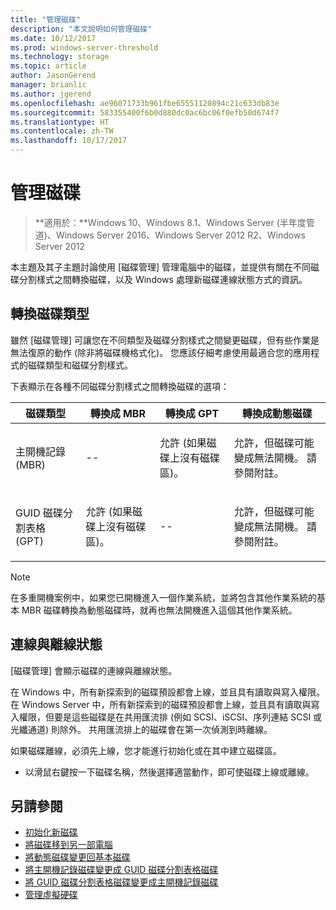 ```yaml
---
title: "管理磁碟"
description: "本文說明如何管理磁碟"
ms.date: 10/12/2017
ms.prod: windows-server-threshold
ms.technology: storage
ms.topic: article
author: JasonGerend
manager: brianlic
ms.author: jgerend
ms.openlocfilehash: ae96071733b961fbe65551120894c21c633db83e
ms.sourcegitcommit: 583355400f6b0d880dc0ac6bc06f0efb50d674f7
ms.translationtype: HT
ms.contentlocale: zh-TW
ms.lasthandoff: 10/17/2017
---
```

# <a name="manage-disks"></a>管理磁碟

> **適用於：**Windows 10、Windows 8.1、Windows Server (半年度管道)、Windows Server 2016、Windows Server 2012 R2、Windows Server 2012

本主題及其子主題討論使用 [磁碟管理] 管理電腦中的磁碟，並提供有關在不同磁碟分割樣式之間轉換磁碟，以及 Windows 處理新磁碟連線狀態方式的資訊。

## <a name="converting-disk-types"></a>轉換磁碟類型

雖然 [磁碟管理] 可讓您在不同類型及磁碟分割樣式之間變更磁碟，但有些作業是無法復原的動作 (除非將磁碟機格式化)。 您應該仔細考慮使用最適合您的應用程式的磁碟類型和磁碟分割樣式。

下表顯示在各種不同磁碟分割樣式之間轉換磁碟的選項：

| 磁碟類型 | 轉換成 MBR  | 轉換成 GPT| 轉換成動態磁碟 |
| ---- | --- | --- |--- |
| <p>主開機記錄 (MBR)</p> | <p>--</p> | <p>允許 (如果磁碟上沒有磁碟區)。</p> | <p>允許，但磁碟可能變成無法開機。 請參閱附註。</p> |
| <p>GUID 磁碟分割表格 (GPT)</p> | <p>允許 (如果磁碟上沒有磁碟區)。</p> | <p>--</p>  | <p>允許，但磁碟可能變成無法開機。 請參閱附註。</p> |


> [!NOTE]
> 在多重開機案例中，如果您已開機進入一個作業系統，並將包含其他作業系統的基本 MBR 磁碟轉換為動態磁碟時，就再也無法開機進入這個其他作業系統。

## <a name="online-and-offline-status"></a>連線與離線狀態

[磁碟管理] 會顯示磁碟的連線與離線狀態。 

在 Windows 中，所有新探索到的磁碟預設都會上線，並且具有讀取與寫入權限。 在 Windows Server 中，所有新探索到的磁碟預設都會上線，並且具有讀取與寫入權限，但要是這些磁碟是在共用匯流排 (例如 SCSI、iSCSI、序列連結 SCSI 或光纖通道) 則除外。 共用匯流排上的磁碟會在第一次偵測到時離線。

如果磁碟離線，必須先上線，您才能進行初始化或在其中建立磁碟區。 

-  以滑鼠右鍵按一下磁碟名稱，然後選擇適當動作，即可使磁碟上線或離線。

## <a name="see-also"></a>另請參閱

-   [初始化新磁碟](initialize-new-disks.md)
-   [將磁碟移到另一部電腦](move-disks-to-another-computer.md)
-   [將動態磁碟變更回基本磁碟](change-a-dynamic-disk-back-to-a-basic-disk.md)
-   [將主開機記錄磁碟變更成 GUID 磁碟分割表格磁碟](change-an-mbr-disk-into-a-gpt-disk.md)
-   [將 GUID 磁碟分割表格磁碟變更成主開機記錄磁碟](change-a-gpt-disk-into-an-mbr-disk.md)
-   [管理虛擬硬碟](manage-virtual-hard-disks.md)